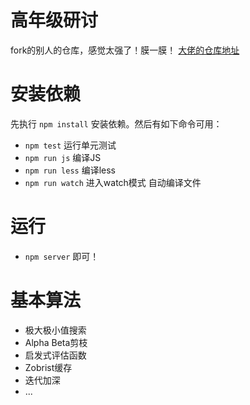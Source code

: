 # 高年级研讨

  fork的别人的仓库，感觉太强了！膜一膜！
  [大佬的仓库地址](https://github.com/lihongxun945/gobang)

# 安装依赖

先执行 `npm install` 安装依赖。然后有如下命令可用：

- `npm test`  运行单元测试
- `npm run js` 编译JS
- `npm run less` 编译less
- `npm run watch` 进入watch模式 自动编译文件

# 运行
- `npm server` 即可！

# 基本算法

- 极大极小值搜索
- Alpha Beta剪枝
- 启发式评估函数
- Zobrist缓存
- 迭代加深
- ...
